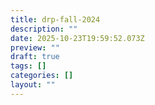 ```yaml
---
title: drp-fall-2024
description: ""
date: 2025-10-23T19:59:52.073Z
preview: ""
draft: true
tags: []
categories: []
layout: ""
---
```

